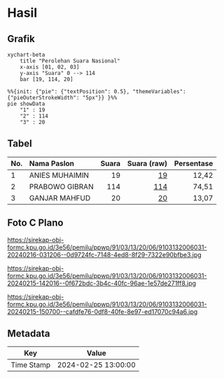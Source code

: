 # Hasil

## Grafik

```mermaid
xychart-beta
    title "Perolehan Suara Nasional"
    x-axis [01, 02, 03]
    y-axis "Suara" 0 --> 114
    bar [19, 114, 20]
```

```mermaid
%%{init: {"pie": {"textPosition": 0.5}, "themeVariables": {"pieOuterStrokeWidth": "5px"}} }%%
pie showData
    "1" : 19
    "2" : 114
    "3" : 20
```

## Tabel

| No. | Nama Paslon    | Suara | Suara (raw) | Persentase |
|:--- |:-------------- | -----:| -----------:| ----------:|
| 1   | ANIES MUHAIMIN | 19    | [19][p-1]   | 12,42      |
| 2   | PRABOWO GIBRAN | 114   | [114][p-2]  | 74,51      |
| 3   | GANJAR MAHFUD  | 20    | [20][p-3]   | 13,07      |


[p-1]: https://github.com/gigit-pemilu/pemilu-2024/blob/main/pilpres/hitung-suara/sub/91-papua/sub/03-jayapura/sub/13-waibu/sub/2006-doyo-baru/sub/031-tps/sub/paslon-1.txt
[p-2]: https://github.com/gigit-pemilu/pemilu-2024/blob/main/pilpres/hitung-suara/sub/91-papua/sub/03-jayapura/sub/13-waibu/sub/2006-doyo-baru/sub/031-tps/sub/paslon-2.txt
[p-3]: https://github.com/gigit-pemilu/pemilu-2024/blob/main/pilpres/hitung-suara/sub/91-papua/sub/03-jayapura/sub/13-waibu/sub/2006-doyo-baru/sub/031-tps/sub/paslon-3.txt

## Foto C Plano

https://sirekap-obj-formc.kpu.go.id/3e56/pemilu/ppwp/91/03/13/20/06/9103132006031-20240216-031206--0d9724fc-7148-4ed8-8f29-7322e90bfbe3.jpg

https://sirekap-obj-formc.kpu.go.id/3e56/pemilu/ppwp/91/03/13/20/06/9103132006031-20240215-142016--0f672bdc-3b4c-40fc-96ae-1e57de271ff8.jpg

https://sirekap-obj-formc.kpu.go.id/3e56/pemilu/ppwp/91/03/13/20/06/9103132006031-20240215-150700--cafdfe76-0df8-40fe-8e97-ed17070c94a6.jpg


## Metadata

| Key        | Value               |
| ---------- | ------------------- |
| Time Stamp | 2024-02-25 13:00:00 |



